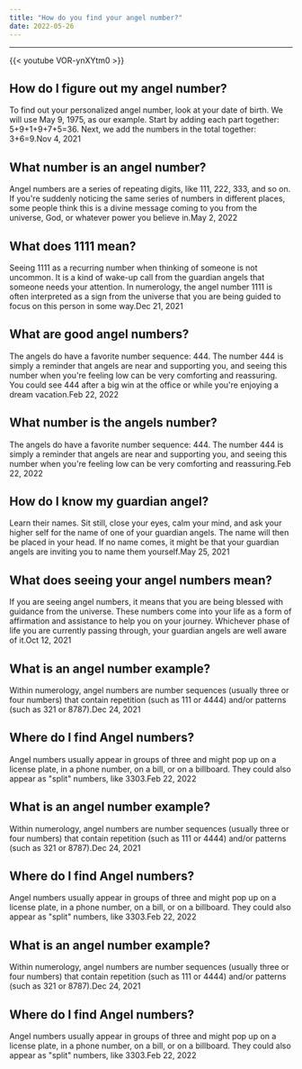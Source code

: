 ```yaml
---
title: "How do you find your angel number?"
date: 2022-05-26
---
```


---
{{< youtube VOR-ynXYtm0 >}}
## How do I figure out my angel number?
To find out your personalized angel number, look at your date of birth. We will use May 9, 1975, as our example. Start by adding each part together: 5+9+1+9+7+5=36. Next, we add the numbers in the total together: 3+6=9.Nov 4, 2021

## What number is an angel number?
Angel numbers are a series of repeating digits, like 111, 222, 333, and so on. If you're suddenly noticing the same series of numbers in different places, some people think this is a divine message coming to you from the universe, God, or whatever power you believe in.May 2, 2022

## What does 1111 mean?
Seeing 1111 as a recurring number when thinking of someone is not uncommon. It is a kind of wake-up call from the guardian angels that someone needs your attention. In numerology, the angel number 1111 is often interpreted as a sign from the universe that you are being guided to focus on this person in some way.Dec 21, 2021

## What are good angel numbers?
The angels do have a favorite number sequence: 444. The number 444 is simply a reminder that angels are near and supporting you, and seeing this number when you're feeling low can be very comforting and reassuring. You could see 444 after a big win at the office or while you're enjoying a dream vacation.Feb 22, 2022

## What number is the angels number?
The angels do have a favorite number sequence: 444. The number 444 is simply a reminder that angels are near and supporting you, and seeing this number when you're feeling low can be very comforting and reassuring.Feb 22, 2022

## How do I know my guardian angel?
Learn their names. Sit still, close your eyes, calm your mind, and ask your higher self for the name of one of your guardian angels. The name will then be placed in your head. If no name comes, it might be that your guardian angels are inviting you to name them yourself.May 25, 2021

## What does seeing your angel numbers mean?
If you are seeing angel numbers, it means that you are being blessed with guidance from the universe. These numbers come into your life as a form of affirmation and assistance to help you on your journey. Whichever phase of life you are currently passing through, your guardian angels are well aware of it.Oct 12, 2021

## What is an angel number example?
Within numerology, angel numbers are number sequences (usually three or four numbers) that contain repetition (such as 111 or 4444) and/or patterns (such as 321 or 8787).Dec 24, 2021

## Where do I find Angel numbers?
Angel numbers usually appear in groups of three and might pop up on a license plate, in a phone number, on a bill, or on a billboard. They could also appear as "split" numbers, like 3303.Feb 22, 2022

## What is an angel number example?
Within numerology, angel numbers are number sequences (usually three or four numbers) that contain repetition (such as 111 or 4444) and/or patterns (such as 321 or 8787).Dec 24, 2021

## Where do I find Angel numbers?
Angel numbers usually appear in groups of three and might pop up on a license plate, in a phone number, on a bill, or on a billboard. They could also appear as "split" numbers, like 3303.Feb 22, 2022

## What is an angel number example?
Within numerology, angel numbers are number sequences (usually three or four numbers) that contain repetition (such as 111 or 4444) and/or patterns (such as 321 or 8787).Dec 24, 2021

## Where do I find Angel numbers?
Angel numbers usually appear in groups of three and might pop up on a license plate, in a phone number, on a bill, or on a billboard. They could also appear as "split" numbers, like 3303.Feb 22, 2022

